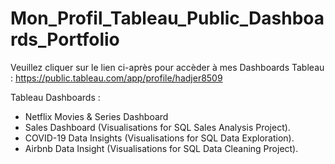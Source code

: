 # Mon_Profil_Tableau_Public_Dashboards_Portfolio 

Veuillez cliquer sur le lien ci-après pour accèder à mes Dashboards Tableau : 
https://public.tableau.com/app/profile/hadjer8509


Tableau Dashboards : 
- Netflix Movies & Series Dashboard
- Sales Dashboard (Visualisations for SQL Sales Analysis Project).
- COVID-19 Data Insights (Visualisations for SQL Data Exploration).
- Airbnb Data Insight (Visualisations for SQL Data Cleaning Project).

